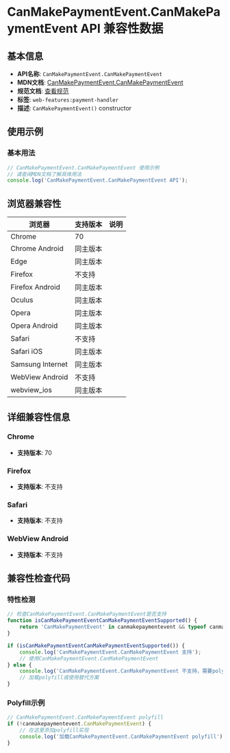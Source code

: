 # CanMakePaymentEvent.CanMakePaymentEvent API 兼容性数据

## 基本信息

- **API名称**: `CanMakePaymentEvent.CanMakePaymentEvent`
- **MDN文档**: [CanMakePaymentEvent.CanMakePaymentEvent](https://developer.mozilla.org/docs/Web/API/CanMakePaymentEvent/CanMakePaymentEvent)
- **规范文档**: [查看规范](https://w3c.github.io/payment-handler/#dom-canmakepaymentevent-constructor)
- **标签**: `web-features:payment-handler`
- **描述**: `CanMakePaymentEvent()` constructor

## 使用示例

### 基本用法

```javascript
// CanMakePaymentEvent.CanMakePaymentEvent 使用示例
// 请查阅MDN文档了解具体用法
console.log('CanMakePaymentEvent.CanMakePaymentEvent API');
```

## 浏览器兼容性

| 浏览器 | 支持版本 | 说明 |
|--------|----------|------|
| Chrome | 70 |  |
| Chrome Android | 同主版本 |  |
| Edge | 同主版本 |  |
| Firefox | 不支持 |  |
| Firefox Android | 同主版本 |  |
| Oculus | 同主版本 |  |
| Opera | 同主版本 |  |
| Opera Android | 同主版本 |  |
| Safari | 不支持 |  |
| Safari iOS | 同主版本 |  |
| Samsung Internet | 同主版本 |  |
| WebView Android | 不支持 |  |
| webview_ios | 同主版本 |  |

## 详细兼容性信息

### Chrome

- **支持版本**: 70

### Firefox

- **支持版本**: 不支持

### Safari

- **支持版本**: 不支持

### WebView Android

- **支持版本**: 不支持

## 兼容性检查代码

### 特性检测

```javascript
// 检查CanMakePaymentEvent.CanMakePaymentEvent是否支持
function isCanMakePaymentEventCanMakePaymentEventSupported() {
    return 'CanMakePaymentEvent' in canmakepaymentevent && typeof canmakepaymentevent.CanMakePaymentEvent === 'function';
}

if (isCanMakePaymentEventCanMakePaymentEventSupported()) {
    console.log('CanMakePaymentEvent.CanMakePaymentEvent 支持');
    // 使用CanMakePaymentEvent.CanMakePaymentEvent
} else {
    console.log('CanMakePaymentEvent.CanMakePaymentEvent 不支持，需要polyfill');
    // 加载polyfill或使用替代方案
}
```

### Polyfill示例

```javascript
// CanMakePaymentEvent.CanMakePaymentEvent polyfill
if (!canmakepaymentevent.CanMakePaymentEvent) {
    // 在这里添加polyfill实现
    console.log('加载CanMakePaymentEvent.CanMakePaymentEvent polyfill');
}
```

